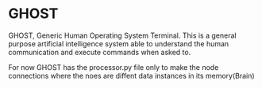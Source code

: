 # GHOST
GHOST, Generic Human Operating System Terminal. This is a general purpose artificial intelligence system able to understand the human communication and execute commands when asked to.

For now GHOST has the processor.py file only to make the node connections where the noes are diffent data instances in its memory(Brain)
